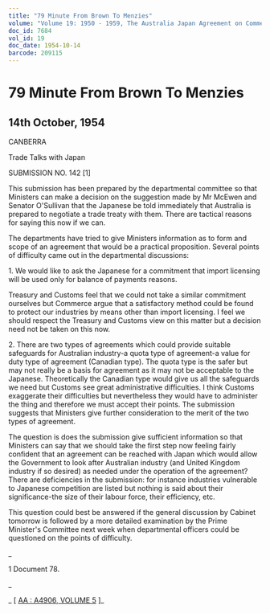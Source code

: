 ```yaml
---
title: "79 Minute From Brown To Menzies"
volume: "Volume 19: 1950 - 1959, The Australia Japan Agreement on Commerce"
doc_id: 7684
vol_id: 19
doc_date: 1954-10-14
barcode: 209115
---
```


# 79 Minute From Brown To Menzies

## 14th October, 1954

CANBERRA

Trade Talks with Japan

SUBMISSION NO. 142 [1]

This submission has been prepared by the departmental committee so that Ministers can make a decision on the suggestion made by Mr McEwen and Senator O'Sullivan that the Japanese be told immediately that Australia is prepared to negotiate a trade treaty with them. There are tactical reasons for saying this now if we can.

The departments have tried to give Ministers information as to form and scope of an agreement that would be a practical proposition. Several points of difficulty came out in the departmental discussions:

1\. We would like to ask the Japanese for a commitment that import licensing will be used only for balance of payments reasons.

Treasury and Customs feel that we could not take a similar commitment ourselves but Commerce argue that a satisfactory method could be found to protect our industries by means other than import licensing. I feel we should respect the Treasury and Customs view on this matter but a decision need not be taken on this now.

2\. There are two types of agreements which could provide suitable safeguards for Australian industry-a quota type of agreement-a value for duty type of agreement (Canadian type). The quota type is the safer but may not really be a basis for agreement as it may not be acceptable to the Japanese. Theoretically the Canadian type would give us all the safeguards we need but Customs see great administrative difficulties. I think Customs exaggerate their difficulties but nevertheless they would have to administer the thing and therefore we must accept their points. The submission suggests that Ministers give further consideration to the merit of the two types of agreement.

The question is does the submission give sufficient information so that Ministers can say that we should take the first step now feeling fairly confident that an agreement can be reached with Japan which would allow the Government to look after Australian industry (and United Kingdom industry if so desired) as needed under the operation of the agreement? There are deficiencies in the submission: for instance industries vulnerable to Japanese competition are listed but nothing is said about their significance-the size of their labour force, their efficiency, etc.

This question could best be answered if the general discussion by Cabinet tomorrow is followed by a more detailed examination by the Prime Minister's Committee next week when departmental officers could be questioned on the points of difficulty.

_

1 Document 78.

_

_ [ [AA : A4906, VOLUME 5](http://www.naa.gov.au/cgi-bin/Search?O=I&Number=209115) ]_

